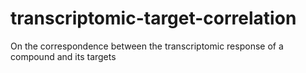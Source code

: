 # transcriptomic-target-correlation
On the correspondence between the transcriptomic response of a compound and its targets
